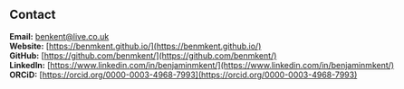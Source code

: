 ## Contact

<span style="white-space: nowrap;">**Email:** [benkent@live.co.uk](benkent@live.co.uk)</span><br>
<span style="white-space: nowrap;">**Website:** [https://benmkent.github.io/](https://benmkent.github.io/)</span><br>
<span style="white-space: nowrap;">**GitHub:** [https://github.com/benmkent/](https://github.com/benmkent/)</span><br>
<span style="white-space: nowrap;">**LinkedIn:** [https://www.linkedin.com/in/benjaminmkent/](https://www.linkedin.com/in/benjaminmkent/)</span><br>
<span style="white-space: nowrap;">**ORCiD:** [https://orcid.org/0000-0003-4968-7993](https://orcid.org/0000-0003-4968-7993)</span>
